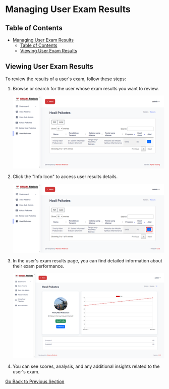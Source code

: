 # Managing User Exam Results
## Table of Contents
- [Managing User Exam Results](#managing-user-exam-results)
  - [Table of Contents](#table-of-contents)
  - [Viewing User Exam Results](#viewing-user-exam-results)

## Viewing User Exam Results

To review the results of a user's exam, follow these steps:

1. Browse or search for the user whose exam results you want to review.

   ![User Exam Results](/docs/images/view-user-results-page.png)

2. Click the "Info Icon" to access user results details.

   ![User Exam Results](/docs/images/result-info-icon.png)

3. In the user's exam results page, you can find detailed information about their exam performance.

   ![User Exam Results](/docs/images/result-detail.png)

4. You can see scores, analysis, and any additional insights related to the user's exam.

[Go Back to Previous Section](/docs/manual/admin/README.md)
